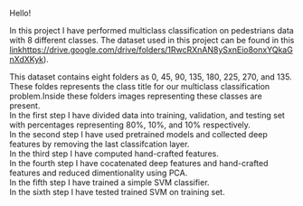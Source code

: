 Hello!

In this project I have performed multiclass classification on pedestrians data with 8 different classes. The dataset used in this project can be found in this [link](https://drive.google.com/drive/folders/1RwcRXnAN8ySxnEio8onxYQkaGnXdXKyk)https://drive.google.com/drive/folders/1RwcRXnAN8ySxnEio8onxYQkaGnXdXKyk).

This dataset contains eight folders as 0, 45, 90, 135, 180, 225, 270, and 135. These foldes represents the class title for our multiclass classification problem.Inside these folders images representing these classes are present.
<br />
In the first step I have divided data into training, validation, and testing set with percentages representing 80%, 10%, and 10% respectively. <br />
In the second step I have used pretrained models and collected deep features by removing the last classifcation layer. <br />
In the third step I have computed hand-crafted features. <br />
In the fourth step I have cocatenated deep features and hand-crafted features and reduced dimentionality using PCA. <br />
In the fifth step I have trained a simple SVM classifier. <br />
In the sixth step I have tested trained SVM on training set. <br />
